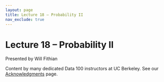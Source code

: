 ```yaml
---
layout: page
title: Lecture 18 – Probability II
nav_exclude: true
---
```


# Lecture 18 – Probability II

Presented by Will Fithian

Content by many dedicated Data 100 instructors at UC Berkeley. See our [Acknowledgments](../../acks) page.
